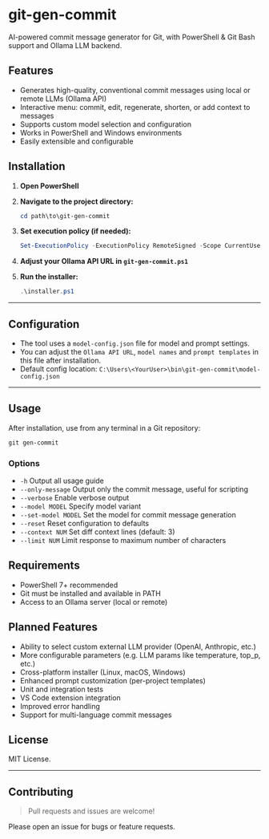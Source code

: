 # git-gen-commit

AI-powered commit message generator for Git, with PowerShell & Git Bash support and Ollama LLM backend.


## Features

- Generates high-quality, conventional commit messages using local or remote LLMs (Ollama API)
- Interactive menu: commit, edit, regenerate, shorten, or add context to messages
- Supports custom model selection and configuration
- Works in PowerShell and Windows environments
- Easily extensible and configurable

## Installation

1. **Open PowerShell**
2. **Navigate to the project directory:**
   ```powershell
   cd path\to\git-gen-commit
   ```
3. **Set execution policy (if needed):**
   ```powershell
   Set-ExecutionPolicy -ExecutionPolicy RemoteSigned -Scope CurrentUser

4. **Adjust your Ollama API URL in ``git-gen-commit.ps1``**
   
5. **Run the installer:**
   ```powershell
   .\installer.ps1
   ```

---

## Configuration

- The tool uses a `model-config.json` file for model and prompt settings.
- You can adjust the `Ollama API URL`, ``model names`` and ``prompt templates`` in this file after installation.
- Default config location: `C:\Users\<YourUser>\bin\git-gen-commit\model-config.json`

---

## Usage

After installation, use from any terminal in a Git repository:

```powershell
git gen-commit
```

### Options

- `-h`               Output all usage guide
- `--only-message`   Output only the commit message, useful for scripting
- `--verbose`        Enable verbose output
- `--model MODEL`    Specify model variant
- `--set-model MODEL`  Set the model for commit message generation
- `--reset`          Reset configuration to defaults
- `--context NUM`    Set diff context lines (default: 3)
- `--limit NUM`      Limit response to maximum number of characters

## Requirements

- PowerShell 7+ recommended
- Git must be installed and available in PATH
- Access to an Ollama server (local or remote)

## Planned Features

- Ability to select custom external LLM provider (OpenAI, Anthropic, etc.)
- More configurable parameters (e.g. LLM params like temperature, top_p, etc.)
- Cross-platform installer (Linux, macOS, Windows)
- Enhanced prompt customization (per-project templates)
- Unit and integration tests
- VS Code extension integration
- Improved error handling
- Support for multi-language commit messages

## License

MIT License.

---

## Contributing

> Pull requests and issues are welcome! 

Please open an issue for bugs or feature requests.